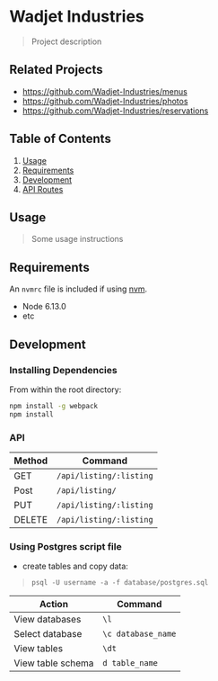 # Wadjet Industries

> Project description

## Related Projects

  - https://github.com/Wadjet-Industries/menus
  - https://github.com/Wadjet-Industries/photos
  - https://github.com/Wadjet-Industries/reservations

## Table of Contents

1. [Usage](#Usage)
1. [Requirements](#requirements)
1. [Development](#development)
1. [API Routes](#API)

## Usage

> Some usage instructions

## Requirements

An `nvmrc` file is included if using [nvm](https://github.com/creationix/nvm).

- Node 6.13.0
- etc

## Development

### Installing Dependencies

From within the root directory:

```sh
npm install -g webpack
npm install
```

### API 
  
|Method|Command|
|-|-|
|GET| `/api/listing/:listing`|  
|Post| `/api/listing/`  |
|PUT| `/api/listing/:listing`  |
|DELETE| `/api/listing/:listing`|

### Using Postgres script file
- create tables and copy data: 
> `psql -U username -a -f database/postgres.sql`  
  
|Action|Command|  
|-|-|  
|View databases|`\l`|
|Select database|`\c database_name`|
|View tables|`\dt`|
|View table schema|`d table_name`|